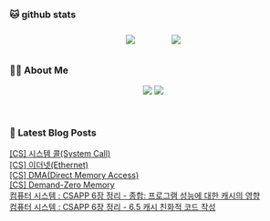 
###  🐱 github stats  

<div id="main" align="center">
    <img src="https://github-readme-stats.vercel.app/api?username=Kojaewoong0504&count_private=true&show_icons=true&theme=tokyonight"
        style="height: auto; margin-left: 20px; margin-right: 20px; padding: 10px;"/>
    <img src="https://github-readme-stats.vercel.app/api/top-langs/?username=Kojaewoong0504&layout=compact"   
        style="height: auto; margin-left: 20px; margin-right: 20px; padding: 10px;"/>
</div>

###  💁‍♀️ About Me  
<p align="center">
    <a href="https://www.gowoong.com/"><img src="https://img.shields.io/badge/Blog-FF5722?style=flat-square&logo=Blogger&logoColor=white"/></a>
    <a href="mailto:jaewoong.ko0504@gmail.com"><img src="https://img.shields.io/badge/Gmail-d14836?style=flat-square&logo=Gmail&logoColor=white&link=ilovefran.ofm@gmail.com"/></a>
</p>

<br>

### 📕 Latest Blog Posts   

<a href ="https://www.gowoong.com/126"> [CS] 시스템 콜(System Call) </a> <br>
<a href ="https://www.gowoong.com/125"> [CS] 이더넷(Ethernet) </a> <br>
<a href ="https://www.gowoong.com/124"> [CS] DMA(Direct Memory Access) </a> <br>
<a href ="https://www.gowoong.com/123"> [CS] Demand-Zero Memory </a> <br>
<a href ="https://www.gowoong.com/122"> 컴퓨터 시스템 : CSAPP 6장 정리 - 종합: 프로그램 성능에 대한 캐시의 영향 </a> <br>
<a href ="https://www.gowoong.com/121"> 컴퓨터 시스템 : CSAPP 6장 정리 - 6.5 캐시 친화적 코드 작성 </a> <br>
